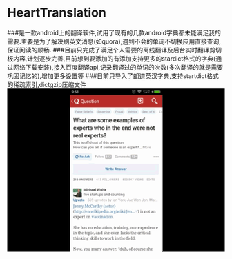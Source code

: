 # HeartTranslation

###是一款android上的翻译软件,试用了现有的几款android字典都未能满足我的需要.主要是为了解决刷英文消息(如quora),遇到不会的单词不切换应用直接查询,保证阅读的顺畅.
###目前只完成了满足个人需要的离线翻译及后台实时翻译剪切板内容,计划逐步完善,目前想到要添加的有添加支持更多的stardict格式的字典(通过网络下载安装),接入百度翻译api,记录翻译过的单词的次数(多次翻译的就是需要巩固记忆的),增加更多设置等
###目前只导入了朗道英汉字典,支持startdict格式的稀疏索引,dictgzip压缩文件
![screenshots](https://raw.githubusercontent.com/yan269954107/HeartTranslation/master/screenshots/translation.gif)


